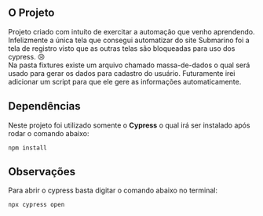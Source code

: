 ## O Projeto

Projeto criado com intuíto de exercitar a automação que venho aprendendo.<br>
Infelizmente a única tela que consegui automatizar do site Submarino foi a tela de registro visto que as outras telas são bloqueadas para uso dos cypress. 😢<br>
Na pasta fixtures existe um arquivo chamado massa-de-dados o qual será usado para gerar os dados para cadastro do usuário. Futuramente irei adicionar um script para que ele gere as informações automaticamente.

## Dependências

Neste projeto foi utilizado somente o **Cypress** o qual irá ser instalado após rodar o comando abaixo:<br>

``npm install``

## Observações

Para abrir o cypress basta digitar o comando abaixo no terminal:<br>

``npx cypress open``